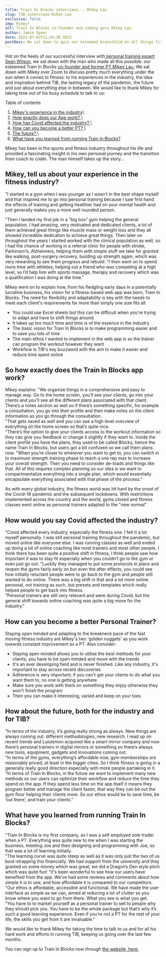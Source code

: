 ```yaml
---
title: Train In Blocks interviews... Mikey Lau
slug: TIB-interviews-Mikey Lau
exclusive: false
img: Mikey?
alt: Train In Blocks co-founder and coding guru Mikey Lau
author: Jamie Spoor
date: 2022-07-02T11:24:30.501Z
postDesc: We sat down to quiz our esteemed brainchild on all things fitness
---
```

Hot on the heels of our successful interview with[ personal training expert Sean Wilson](https://traininblocks.com/blog/sean-wilson-personal-trainer-interview/), we sat down with the man who made all this possible: our esteemed Train In Blocks [co-founder and former PT Mikey Lau.](https://traininblocks.com/blog/meet-the-tib-team-mikey/)
We sat down with Mikey over Zoom to discuss pretty much everything under the sun when it comes to fitness: to his experiences in the industry, the idea and inspiration behind TIB, the lasting legacy of the pandemic, the future and just about everything else in between. We would like to thank Mikey for taking time out of his busy schedule to talk to us:

Table of contents

1. [Mikey's experience in the industry](<##  Mikey, tell us about your experience in the industry?>)\
2. [How exactly does our App work? ](<## So how exactly does our app work?>)\
3. [How has Covid affected the industry? ](<## How would you say Covid affected the industry?>)\
4. [How can you become a better PT? ](<## How can you become a better PT?>)\
5. [The future? ](<## How about the future, both for the industry and for TIB?>)\
6. [What have you learned from running Train In Blocks? ](<## What have you learned from running Train In Blocks?>)

Mikey has been in the sports and fitness industry throughout his life and provided a fascinating insight in his own personal journey and the transition from coach to coder. The man himself takes up the story...

## Mikey, tell us about your experience in the fitness industry?

"I started in a gym when I was younger as I wasn’t in the best shape myself and that inspired me to go into personal training because I saw first hand the effects of training and getting healthier had on your mental health and just generally makes you a more well rounded person. 

"Then I landed my first job in a “big box” gym helping the general population. I had amazing, very motivated and dedicated clients, a lot of them achieved great things like muscle mass or weight loss and they all showed incredible dedication to achieve great things. Then later on throughout the years I started worked with the clinical population as well, so I had the chance of working in a referral clinic for people with stroke, Parkinson’s, Alzheimers, helping them with simple stuff we take for granted like walking, post-surgery recovery, building up strength again, which was very rewarding to see them progress and rebuild.
"I then went on to spend more time with athletes, helping out a friend who was competing at a high level, so I’d help him with sports massage, therapy and recovery which was a qualification I was doing at the time."

Mikey went on to explain how, from his fledgling early days in a potentially lucrative business, his vision for a fitness-based web app was born, Train In Blocks. The need for flexibility and adaptability is key with the needs to meet each client's requirements far more than simply one size fits all:

* You could use Excel sheets but this can be difficult when you're trying to adapt and have to shift things around
* It takes up too much time and time is of the essence in the industry
* The basic vision for Train In Blocks is to make programming easier and to save you lots of time
* The main ethos I wanted to implement in the web app is so the trainer can program the workout however they want
* Workflow is TIB's key buzzword with the aim to make it easier and reduce time spent online

## So how exactly does the Train In Blocks app work?

Mikey explains: "We organize things in a comprehensive and easy to manage way. Go to the home screen, you’ll see your clients, go into your clients and you’ll see all the different plans associated with that client. There’s a notes section as well so if there’s something specific, for example a consultation, you go into their profile and then make notes on the client information as you go through the consultation.\
 "That gets saved as well and you can see a high level overview of everything on the home screen so that’s quite nice. \
"There’s the option to give your clients access to the workout information so they can give you feedback or change it slightly if they want to. Inside the client profile you have the plans, they used to be called Blocks, hence the name Train In Blocks, but users got a bit confused so we call them plans now. 
 "When you’re closer to  wherever you want to get to, you can switch in to maximum strength training phase to reach a one rep max to increase your overall strength. Then you need to consider de-loads and things like that. All of this requires complex planning so our idea is we want to compartmentalize everything into a single plan, which would essentially encapsulate everything associated with that phase of the process."

As with every global industry, the fitness world was hit hard by the onset of the Covid-19 pandemic and the subsequent lockdowns. With restrictions implemented across the country and the world, gyms closed and fitness classes went online as personal trainers adapted to the "new normal"

## How would you say Covid affected the industry?

"Covid affected every industry, especially the fitness one. I felt it a lot myself personally. I was still personal training throughout the pandemic, but moved online like everyone else. I was running classes as well and ended up doing a lot of online coaching like most trainers and most other people. I think there has been quite a positive shift in fitness, I think people saw how important it was to stay fit especially when you couldn’t go to the gym or even just go out. 
"Luckily they managed to put some protocols in place and reopen the gyms fairly early on but even the after effects, you could see how initially reluctant people were to go back to the gym and people still wanted to do online. There was a big shift in that and a lot more online personal, not training as such, but presets and templates which really helped people to get back into fitness. \
"Personal trainers are still very relevant and were during Covid, but the general shift towards online coaching was quite a big move for the industry."

## How can you become a better Personal Trainer?

Staying open minded and adapting to the breakneck pace of the fast moving fitness industry are Mikey's two 'golden nuggets' as you work towards constant improvement as a PT. Also consider: 

* Staying open minded allows you to utilise the best methods for your clients; you have to be open minded and move with the trends
* It's an ever developing field and is never finished. Like any industry, it's important to stay across recent discoveries
* Adherence is very important; if you can't get your clients to do what you want them to, no one is getting anywhere
* Make sure you work with them on something they enjoy otherwise they won't finish the program
* Then you can make it interesting, varied and keep on your toes

## How about the future, both for the industry and for TIB?

"In terms of the industry, it’s going really strong as always. New things are always coming out: different methodologies, new research. I read up on recent trends and Lululemon acquired like a smart mirror company and now there’s personal trainers in digital mirrors or something so there’s always new tools, equipment, gadgets and innovations coming out.\
"In terms of the gyms, everything’s affordable now, gym memberships are reasonably priced, at least in the bigger cities. So I think fitness is going in a generally really good direction especially with more people partaking in it.
"In terms of Train In Blocks, in the future we want to implement many new methods so our users can optimize their workflow and reduce the time they spend on the app. If they spend less time on the app itself it means they program better and manage the client faster, that way they can be out the gym floor helping their clients more. So our ethos would be to save time, be ‘out there’, and train your clients."

## What have you learned from running Train In Blocks?

"Train In Blocks is my first company, as I was a self employed sole trader when a PT. Everything was quite new to me when I was starting the business, meeting Joe and then designing and programming with Joe, so that was a lot of learning initially. \
"The learning curve was quite steep as well as it was only just the two of us boot-strapping this financially.          We had support from the university and they granted us some money which was great; we did a Dragon’s Den style pitch which was quite fun!
"It's been wonderful to see how our users have benefited from the app. We’ve had some reviews and comments about how simple it is to use, and how affordable it is compared to our competitors. \
"Our ethos is affordable, accessible and functional. We have made the user interface as simple as we can, aimed at reducing a lot of clutter so you know where you want to go from there. What you see is what you get. \
"You have to to market yourself as a personal trainer to sell to people why they should pick you. You have to be the whole package but that’s why it’s such a good learning experience. Even if you’re not a PT for the rest of your life, the skills you get from it are invaluable.”

We would like to thank Mikey for taking the time to talk to us and for all his hard work and efforts in running TIB, keeping us going over the last few months.  

You can sign up to Train In Blocks now through [the website, here:](https://traininblocks.com/)